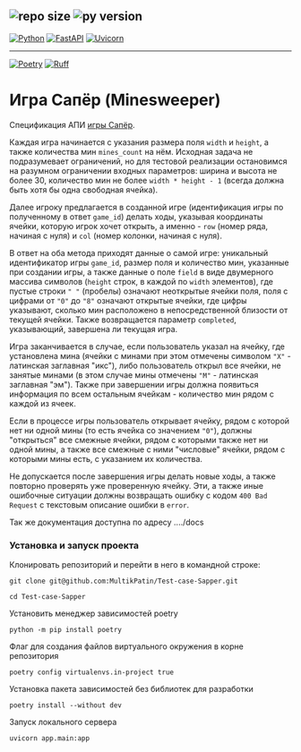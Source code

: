 ![repo size](https://img.shields.io/github/repo-size/foxygen-d/cat_charity_fund)
![py version](https://img.shields.io/pypi/pyversions/3)
-----
[![Python](https://img.shields.io/badge/Python-3.9|3.10|3.11-blue?style=flat&logo=python&logoColor=white)](https://www.python.org/)
[![FastAPI](https://img.shields.io/badge/FastAPI-0.109.1-blue?style=flat&logo=python&logoColor=white)](https://pypi.org/project/FastAPI/0.109.1/)
[![Uvicorn](https://img.shields.io/badge/Uvicorn-0.27.1-blue?style=flat&logo=python&logoColor=white)](https://pypi.org/project/Uvicorn/0.27.1/)

---
[![Poetry](https://img.shields.io/badge/Poetry-used-green?style=flat&logo=python&logoColor=white)](https://pypi.org/project/poetry/)
[![Ruff](https://img.shields.io/badge/Ruff-used-green?style=flat&logo=python&logoColor=white)](https://pypi.org/project/ruff/)

# Игра Сапёр (Minesweeper)

Спецификация АПИ [игры Сапёр](https://minesweeper-test.studiotg.ru/).  
  
Каждая игра начинается с указания размера поля `width` и `height`, а также количества мин `mines_count` на нём. Исходная задача не подразумевает ограничений, но для тестовой реализации остановимся на разумном ограничении входных параметров: ширина и высота не более 30, количество мин не более `width * height - 1` (всегда должна быть хотя бы одна свободная ячейка).  
  
Далее игроку предлагается в созданной игре (идентификация игры по полученному в ответ `game_id`) делать ходы, указывая координаты ячейки, которую игрок хочет открыть, а именно - `row` (номер ряда, начиная с нуля) и `col` (номер колонки, начиная с нуля).  
  
В ответ на оба метода приходят данные о самой игре: уникальный идентификатор игры `game_id`, размер поля и количество мин, указанные при создании игры, а также данные о поле `field` в виде двумерного массива символов (`height` строк, в каждой по `width` элементов), где пустые строки `" "` (пробелы) означают неоткрытые ячейки поля, поля с цифрами от `"0"` до `"8"` означают открытые ячейки, где цифры указывают, сколько мин расположено в непосредственной близости от текущей ячейки. Также возвращается параметр `completed`, указывающий, завершена ли текущая игра.  
  
Игра заканчивается в случае, если пользователь указал на ячейку, где установлена мина (ячейки с минами при этом отмечены символом `"X"` - латинская заглавная "икс"), либо пользователь открыл все ячейки, не занятые минами (в этом случае мины отмечены `"M"` - латинская заглавная "эм"). Также при завершении игры должна появиться информация по всем остальным ячейкам - количество мин рядом с каждой из ячеек.  
  
Если в процессе игры пользователь открывает ячейку, рядом с которой нет ни одной мины (то есть ячейка со значением `"0"`), должны "открыться" все смежные ячейки, рядом с которыми также нет ни одной мины, а также все смежные с ними "числовые" ячейки, рядом с которыми мины есть, с указанием их количества.  
  
Не допускается после завершения игры делать новые ходы, а также повторно проверять уже проверенную ячейку. Эти, а также иные ошибочные ситуации должны возвращать ошибку с кодом `400 Bad Request` с текстовым описание ошибки в `error`.

Так же документация доступна по адресу ..../docs

### Установка и запуск проекта

Клонировать репозиторий и перейти в него в командной строке:

```
git clone git@github.com:MultikPatin/Test-case-Sapper.git
```

```
cd Test-case-Sapper
```

Установить менеджер зависимостей poetry

```
python -m pip install poetry
```

Флаг для создания файлов виртуального окружения в корне репозитория

```
poetry config virtualenvs.in-project true
```

Установка пакета зависимостей без библиотек для разработки

```
poetry install --without dev
```

Запуск локального сервера

```
uvicorn app.main:app
```